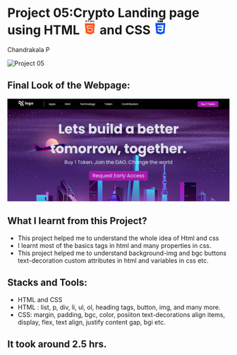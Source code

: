 # Project 05:Crypto Landing page using HTML ![](./final-look/html-5.png) and CSS ![](./final-look/css-3.png)

Chandrakala P

![Project 05](https://img.shields.io/badge/Project%20-05-pink)

## Final Look of the Webpage:

![Final Look of the Website](./final-look/final.PNG)

## What I learnt from this Project?

- This project helped me to understand the whole idea of Html and css
- I learnt most of the basics tags in html and many properties in css.
- This project helped me to understand background-img and bgc buttons text-decoration custom attributes in html and variables in css etc.

## Stacks and Tools:

- HTML and CSS
- HTML : list, p, div, li, ul, ol, heading tags, button, img, and many more.
- CSS: margin, padding, bgc, color, posiiton text-decorations align items, display, flex, text align, justify content gap, bgi etc.

## It took around 2.5 hrs.
